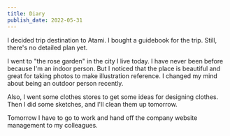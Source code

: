```yaml
---
title: Diary
publish_date: 2022-05-31
---
```


I decided trip destination to Atami. I bought a guidebook for the trip. Still, there's no detailed plan yet.

I went to "the rose garden" in the city I live today. I have never been before because I'm an indoor person. But I noticed that the place is beautiful and great for taking photos to make illustration reference. I changed my mind about being an outdoor person recently.

Also, I went some clothes stores to get some ideas for designing clothes. Then I did some sketches, and I'll clean them up tomorrow.

Tomorrow I have to go to work and hand off the company website management to my colleagues.